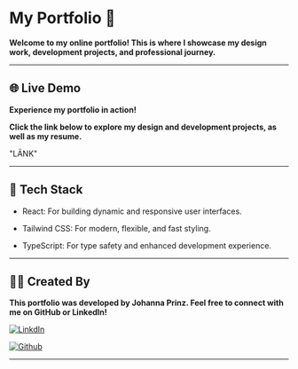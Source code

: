 # My Portfolio 🎨

**Welcome to my online portfolio! This is where I showcase my design work, development projects, and professional journey.**

---

## 🌐 Live Demo

**Experience my portfolio in action!**

**Click the link below to explore my design and development projects, as well as my resume.**

"LÄNK"

---

## 🔧 Tech Stack

- React: For building dynamic and responsive user interfaces.

- Tailwind CSS: For modern, flexible, and fast styling.

- TypeScript: For type safety and enhanced development experience.

---

## 👩‍💻 Created By

**This portfolio was developed by Johanna Prinz. Feel free to connect with me on GitHub or LinkedIn!**

[![LinkdIn](https://img.shields.io/badge/Johanna%20Prinz-0077B5?style=for-the-badge&logo=linkedin&logoColor=white)](https://www.linkedin.com/in/johanna-prinz-246b45165/)

[![Github](https://img.shields.io/badge/Johanna%20Prinz-100000?style=for-the-badge&logo=github&logoColor=white)](https://github.com/JohannaPri)

---




